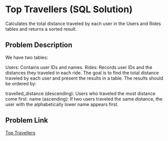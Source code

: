 # Top Travellers (SQL Solution)

Calculates the total distance traveled by each user in the Users and Rides tables and returns a sorted result.


## Problem Description

We have two tables:

Users: Contains user IDs and names.
Rides: Records user IDs and the distances they traveled in each ride.
The goal is to find the total distance traveled by each user and present the results in a table. The results should be ordered by:

travelled_distance (descending): Users who traveled the most distance come first.
name (ascending): If two users traveled the same distance, the user with the alphabetically lower name appears first.


## Problem Link
[Top Travellers](https://leetcode.com/problems/top-travellers/description/)